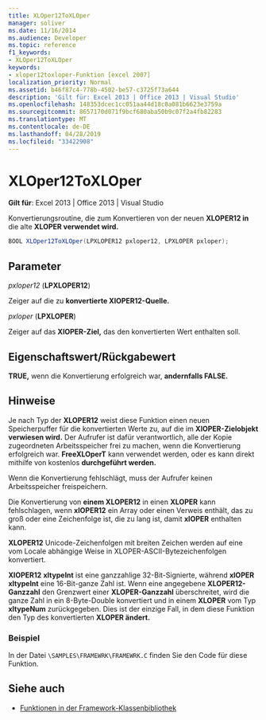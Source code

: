 ```yaml
---
title: XLOper12ToXLOper
manager: soliver
ms.date: 11/16/2014
ms.audience: Developer
ms.topic: reference
f1_keywords:
- XLOper12ToXLOper
keywords:
- xloper12toxloper-Funktion [excel 2007]
localization_priority: Normal
ms.assetid: b46f87c4-778b-4502-be57-c3725f73a644
description: 'Gilt für: Excel 2013 | Office 2013 | Visual Studio'
ms.openlocfilehash: 148353dcec1cc051aa44d18c0a081b6623e3759a
ms.sourcegitcommit: 8657170d071f9bcf680aba50b9c07f2a4fb82283
ms.translationtype: MT
ms.contentlocale: de-DE
ms.lasthandoff: 04/28/2019
ms.locfileid: "33422908"
---
```

# <a name="xloper12toxloper"></a>XLOper12ToXLOper

**Gilt für**: Excel 2013 | Office 2013 | Visual Studio 
  
Konvertierungsroutine, die zum Konvertieren von der neuen **XLOPER12 in** die alte **XLOPER verwendet wird.**
  
```cs
BOOL XLOper12ToXLOper(LPXLOPER12 pxloper12, LPXLOPER pxloper);
```

## <a name="parameters"></a>Parameter

_pxloper12_ (**LPXLOPER12**)
  
Zeiger auf die zu **konvertierte XlOPER12-Quelle.** 
  
_pxloper_ (**LPXLOPER**)
  
Zeiger auf das **XlOPER-Ziel,** das den konvertierten Wert enthalten soll. 
  
## <a name="property-valuereturn-value"></a>Eigenschaftswert/Rückgabewert

**TRUE,** wenn die Konvertierung erfolgreich war, **andernfalls FALSE.** 
  
## <a name="remarks"></a>Hinweise

Je nach Typ der **XLOPER12** weist diese Funktion einen neuen Speicherpuffer für die konvertierten Werte zu, auf die im **XlOPER-Zielobjekt verwiesen wird.** Der Aufrufer ist dafür verantwortlich, alle der Kopie zugeordneten Arbeitsspeicher frei zu machen, wenn die Konvertierung erfolgreich war. **FreeXLOperT** kann verwendet werden, oder es kann direkt mithilfe von kostenlos **durchgeführt werden.**
  
Wenn die Konvertierung fehlschlägt, muss der Aufrufer keinen Arbeitsspeicher freispeichern.
  
Die Konvertierung von **einem XLOPER12** in einen **XLOPER** kann fehlschlagen, wenn **xlOPER12** ein Array oder einen Verweis enthält, das zu groß oder eine Zeichenfolge ist, die zu lang ist, damit **xlOPER** enthalten kann. 
  
**XLOPER12** Unicode-Zeichenfolgen mit breiten  Zeichen werden auf eine vom Locale abhängige Weise in XLOPER-ASCII-Bytezeichenfolgen konvertiert. 
  
**XlOPER12** **xltypeInt** ist eine ganzzahlige 32-Bit-Signierte, während **xlOPER** **xltypeInt** eine 16-Bit-ganze Zahl ist. Wenn eine angegebene **XLOPER12-Ganzzahl** den Grenzwert einer **XLOPER-Ganzzahl** überschreitet, wird die ganze Zahl in ein 8-Byte-Double konvertiert und in einem **XLOPER** vom Typ **xltypeNum** zurückgegeben. Dies ist der einzige Fall, in dem diese Funktion den Typ des konvertierten **XLOPER ändert.**
  
### <a name="example"></a>Beispiel

In der Datei  `\SAMPLES\FRAMEWRK\FRAMEWRK.C` finden Sie den Code für diese Funktion. 
  
## <a name="see-also"></a>Siehe auch

- [Funktionen in der Framework-Klassenbibliothek](functions-in-the-framework-library.md)

